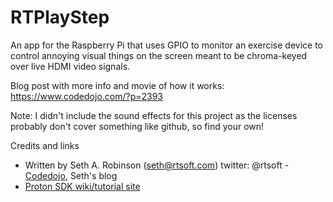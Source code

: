 # RTPlayStep
An app for the Raspberry Pi that uses GPIO to monitor an exercise device to control annoying visual things on the screen meant to be chroma-keyed over live HDMI video signals.

Blog post with more info and movie of how it works: https://www.codedojo.com/?p=2393

Note: I didn't include the sound effects for this project as the licenses probably don't cover something like github, so find your own!

Credits and links
- Written by Seth A. Robinson (seth@rtsoft.com) twitter: @rtsoft - [Codedojo](https://www.codedojo.com), Seth's blog
- [Proton SDK wiki/tutorial site](https://www.protonsdk.com)

